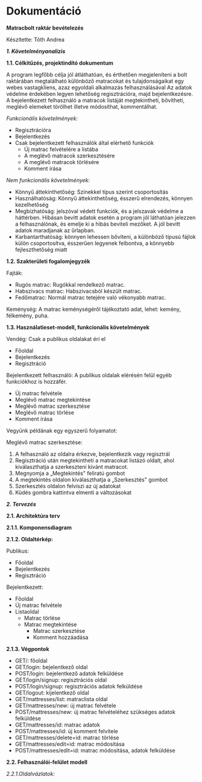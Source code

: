 #
# Dokumentáció

**Matracbolt raktár bevételezés**

Készítette: Tóth Andrea

***1. Követelményanalízis***

**1.1. Célkitűzés, projektindító dokumentum**

A program legfőbb célja jól átláthatóan, és érthetően megjeleníteni a bolt raktárában megtalálható különböző matracokat és tulajdonságaikat egy webes vastagkliens, azaz egyoldali alkalmazás felhasználásával Az adatok védelme érdekében legyen lehetőség regisztrációra, majd bejelentkezésre. A bejelentkezett felhasználó a matracok listáját megtekintheti, bővítheti, meglévő elemeket törölhet illetve módosíthat, kommentálhat.

*Funkcionális követelmények:*

- Regisztrációra
- Bejelentkezés
- Csak bejelentkezett felhasználók által elérhető funkciók
  - Új matrac felvételére a listába
  - A meglévő matracok szerkesztésére
  - A meglévő matracok törlésére
  - Komment írása

*Nem funkcionális követelmények:*

- Könnyű áttekinthetőség: Színekkel típus szerint csoportosítás
- Használhatóság: Könnyű áttekinthetőség, ésszerű elrendezés, könnyen kezelhetőség
- Megbízhatóság: jelszóval védett funkciók, és a jelszavak védelme a háttérben. Hibásan bevitt adatok esetén a program jól láthatóan jelezzen a felhasználónak, és emelje ki a hibás beviteli mezőket. A jól bevitt adatok maradjanak az űrlapban.
- Karbantarthatóság: könnyen lehessen bővíteni, a különböző típusú fájlok külön csoportosítva, ésszerűen legyenek felbontva, a könnyebb fejleszthetőség miatt

**1.2. Szakterületi fogalomjegyzék**

Fajták:

- Rugós matrac: Rugókkal rendelkező matrac.
- Habszivacs matrac: Habszivacsból készült matrac.
- Fedőmatrac: Normál matrac tetejére való vékonyabb matrac.

Keménység: A matrac keménységéről tájékoztató adat, lehet: kemény, félkemény, puha.

**1.3. Használatieset-modell, funkcionális követelmények**

Vendég: Csak a publikus oldalakat éri el

- Főoldal
- Bejelentkezés
- Regisztráció

Bejelentkezett felhasználó: A publikus oldalak elérésén felül egyéb funkciókhoz is hozzáfér.

- Új matrac felvétele
- Meglévő matrac megtekintése
- Meglévő matrac szerkesztése
- Meglévő matrac törlése
- Komment írása

 

Vegyünk példának egy egyszerű folyamatot:

Meglévő matrac szerkesztése:

1. A felhasználó az oldalra érkezve, bejelentkezik vagy regisztrál
2. Regisztráció után megtekintheti a matracokat listázó oldalt, ahol kiválaszthatja a szerkeszteni kívánt matracot.
3. Megnyomja a „Megtekintés&quot; feliratú gombot
4. A megtekintés oldalon kiválaszthatja a „Szerkesztés&quot; gombot
5. Szerkesztés oldalon felviszi az új adatokat
6. Küdés gombra kattintva elmenti a változásokat



***2. Tervezés***

**2.1. Architektúra terv**

**2.1.1. Komponensdiagram**

**2.1.2. Oldaltérkép:**

Publikus:

- Főoldal
- Bejelentkezés
- Regisztráció

Bejelentkezett:

- Főoldal
- Új matrac felvétele
- Listaoldal
  - Matrac törlése
  - Matrac megtekintése
    - Matrac szerkesztése
    - Komment hozzáadása

**2.1.3. Végpontok**

- GET/: főoldal
- GET/login: bejelentkező oldal
- POST/login: bejelentkező adatok felküldése
- GET/login/signup: regisztrációs oldal
- POST/login/signup: regisztrációs adatok felküldése
- GET/logout: kijelentkező oldal
- GET/mattresses/list: matraclista oldal
- GET/mattresses/new: új matrac felvétele
- POST/mattresses/new: új matrac felvételéhez szükséges adatok felküldése
- GET/mattresses/id: matrac adatok
- POST/mattresses/id: új komment felvitele
- GET/mattresses/delete=id: matrac törlése
- GET/mattresses/edit=id: matrac módosítása
- POST/mattresses/edit=id: matrac módosítása, adatok felküldése

**2.2. Felhasználói-felület modell**

*2.2.1.Oldalvázlatok:*
